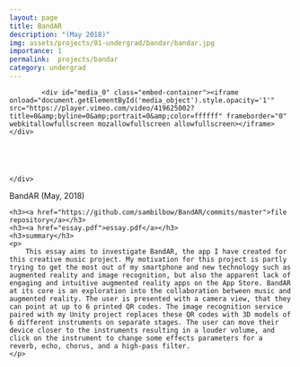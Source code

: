 ```yaml
---
layout: page
title: BandAR
description: "(May 2018)"
img: assets/projects/01-undergrad/bandar/bandar.jpg
importance: 1
permalink:  projects/bandar
category: undergrad
---
```

<div id="media">
    <div id="media_object">
        
            <div id="media_0" class="embed-container"><iframe onload="document.getElementById('media_object').style.opacity='1'" src="https://player.vimeo.com/video/419625002?title=0&amp;byline=0&amp;portrait=0&amp;color=ffffff" frameborder="0" webkitallowfullscreen mozallowfullscreen allowfullscreen></iframe></div>
        
        
        
            
        
    </div>
    
</div>

<div class="clear"></div>


<div class="info">
    <span class="title">BandAR (May, 2018)</span><br />
    
    
</div>

<div id="text" class="text">

    <h3><a href="https://github.com/sambilbow/BandAR/commits/master">file repository</a></h3>
    <h3><a href="essay.pdf">essay.pdf</a></h3>
    <h3>summary</h3>
    <p>
        This essay aims to investigate BandAR, the app I have created for this creative music project. My motivation for this project is partly trying to get the most out of my smartphone and new technology such as augmented reality and image recognition, but also the apparent lack of engaging and intuitive augmented reality apps on the App Store. BandAR at its core is an exploration into the collaboration between music and augmented reality. The user is presented with a camera view, that they can point at up to 6 printed QR codes. The image recognition service paired with my Unity project replaces these QR codes with 3D models of 6 different instruments on separate stages. The user can move their device closer to the instruments resulting in a louder volume, and click on the instrument to change some effects parameters for a reverb, echo, chorus, and a high-pass filter.
    </p>
</div>




</div>

</main>

<script type="text/javascript">
</script>
</body>
</html>